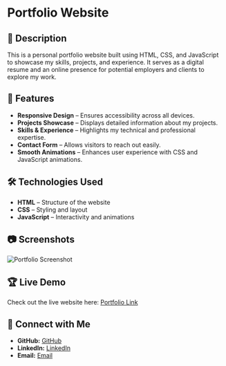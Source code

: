 # Portfolio Website

## 📌 Description

This is a personal portfolio website built using HTML, CSS, and JavaScript to showcase my skills, projects, and experience. It serves as a digital resume and an online presence for potential employers and clients to explore my work.

## 🚀 Features

- **Responsive Design** – Ensures accessibility across all devices.
- **Projects Showcase** – Displays detailed information about my projects.
- **Skills & Experience** – Highlights my technical and professional expertise.
- **Contact Form** – Allows visitors to reach out easily.
- **Smooth Animations** – Enhances user experience with CSS and JavaScript animations.

## 🛠️ Technologies Used

- **HTML** – Structure of the website
- **CSS** – Styling and layout
- **JavaScript** – Interactivity and animations

## 📷 Screenshots

![Portfolio Screenshot](img/ss.png)

## 🏆 Live Demo

Check out the live website here: [Portfolio Link](https://yugalk-portfolio.vercel.app/)

## 🤝 Connect with Me

- **GitHub:** [ GitHub](https://github.com/Yugal-kosamshile)
- **LinkedIn:** [ LinkedIn](http://www.linkedin.com/in/yugal-kosamshile-02yk2002)
- **Email:** [ Email](yugalkosamshile2002@gmail.com)
